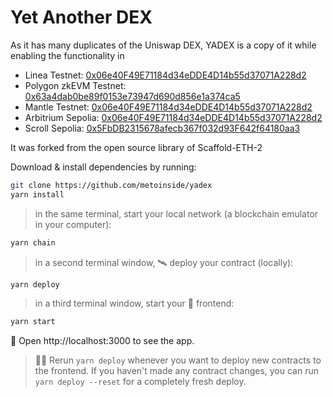 # Yet Another DEX

As it has many duplicates of the Uniswap DEX, YADEX is a copy of it while enabling the functionality in
- Linea Testnet: [0x06e40F49E71184d34eDDE4D14b55d37071A228d2](https://explorer.goerli.linea.build/address/0x06e40F49E71184d34eDDE4D14b55d37071A228d2)
- Polygon zkEVM Testnet: [0x63a4dab0be89f0153e73947d690d856e1a374ca5](https://testnet-zkevm.polygonscan.com/address/0x63a4dab0be89f0153e73947d690d856e1a374ca5)
- Mantle Testnet: [0x06e40F49E71184d34eDDE4D14b55d37071A228d2](https://explorer.testnet.mantle.xyz/address/0x06e40F49E71184d34eDDE4D14b55d37071A228d2)
- Arbitrium Sepolia: [0x06e40F49E71184d34eDDE4D14b55d37071A228d2](https://sepolia.arbiscan.io/address/0x06e40F49E71184d34eDDE4D14b55d37071A228d2)
- Scroll Sepolia: [0x5FbDB2315678afecb367f032d93F642f64180aa3](https://sepolia.scrollscan.dev/address/0x5fbdb2315678afecb367f032d93f642f64180aa3)

It was forked from the open source library of Scaffold-ETH-2 


Download & install dependencies by running:

```sh
git clone https://github.com/metoinside/yadex
yarn install
```

> in the same terminal, start your local network (a blockchain emulator in your computer):

```sh
yarn chain
```

> in a second terminal window, 🛰 deploy your contract (locally):

```sh
yarn deploy
```

> in a third terminal window, start your 📱 frontend:

```sh
yarn start
```

📱 Open http://localhost:3000 to see the app.

> 👩‍💻 Rerun `yarn deploy` whenever you want to deploy new contracts to the frontend. If you haven't made any contract changes, you can run `yarn deploy --reset` for a completely fresh deploy.

